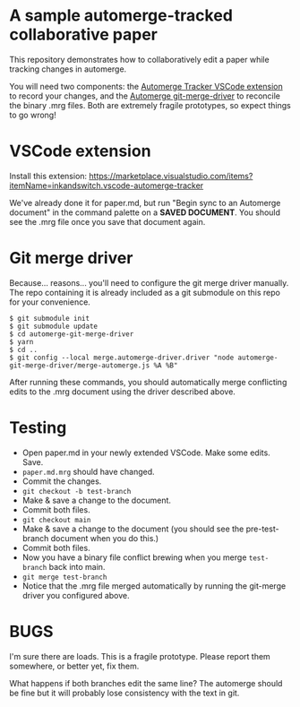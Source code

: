 # A sample automerge-tracked collaborative paper

This repository demonstrates how to collaboratively edit a paper while tracking changes in automerge.

You will need two components: the [Automerge Tracker VSCode extension](https://github.com/pvh/vscode-automerge-tracker) to record your changes, and the [Automerge git-merge-driver](https://github.com/pvh/vscode-automerge-tracker) to reconcile the binary .mrg files. Both are extremely fragile prototypes, so expect things to go wrong!

# VSCode extension

Install this extension: https://marketplace.visualstudio.com/items?itemName=inkandswitch.vscode-automerge-tracker

We've already done it for paper.md, but run "Begin sync to an Automerge document" in the command palette on a **SAVED DOCUMENT**. You should see the .mrg file once you save that document again.

# Git merge driver

Because... reasons... you'll need to configure the git merge driver manually. The repo containing it is already included as a git submodule on this repo for your convenience.

```
$ git submodule init
$ git submodule update
$ cd automerge-git-merge-driver
$ yarn
$ cd ..
$ git config --local merge.automerge-driver.driver "node automerge-git-merge-driver/merge-automerge.js %A %B"
```

After running these commands, you should automatically merge conflicting edits to the .mrg document using the driver described above.

# Testing

* Open paper.md in your newly extended VSCode. Make some edits. Save.
* `paper.md.mrg` should have changed.
* Commit the changes.
* `git checkout -b test-branch`
* Make & save a change to the document.
* Commit both files.
* `git checkout main`
* Make & save a change to the document (you should see the pre-test-branch document when you do this.)
* Commit both files.
* Now you have a binary file conflict brewing when you merge `test-branch` back into main.
* `git merge test-branch`
* Notice that the .mrg file merged automatically by running the git-merge driver you configured above.

# BUGS

I'm sure there are loads. This is a fragile prototype. Please report them somewhere, or better yet, fix them.

What happens if both branches edit the same line? The automerge should be fine but it will probably lose consistency with the text in git.